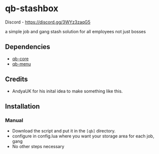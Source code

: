# qb-stashbox

Discord - https://discord.gg/3WYz3zaqG5

a simple job and gang stash solution for all employees not just bosses

## Dependencies
- [qb-core](https://github.com/qbcore-framework/qb-core)
- [qb-menu](https://github.com/qbcore-framework/qb-menu)

## Credits
- AndyaUK for his inital idea to make something like this.

## Installation
### Manual
- Download the script and put it in the `[qb]` directory.
- configure in config.lua where you want your storage area for each job, gang
- No other steps necessary
